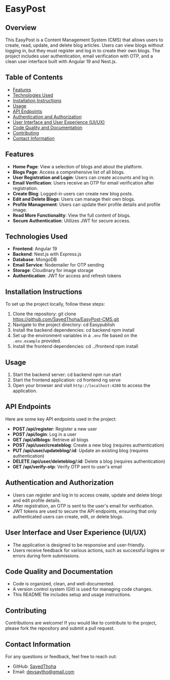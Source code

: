 # EasyPost

## Overview
This EasyPost is a Content Management System (CMS) that allows users to create, read, update, and delete blog articles. Users can view blogs without logging in, but they must register and log in to create their own blogs. The project includes user authentication, email verification with OTP, and a clean user interface built with Angular 19 and Nest.js.

## Table of Contents
- [Features](#features)
- [Technologies Used](#technologies-used)
- [Installation Instructions](#installation-instructions)
- [Usage](#usage)
- [API Endpoints](#api-endpoints)
- [Authentication and Authorization](#authentication-and-authorization)
- [User Interface and User Experience (UI/UX)](#user-interface-and-user-experience-uiux)
- [Code Quality and Documentation](#code-quality-and-documentation)
- [Contributing](#contributing)
- [Contact Information](#contact-information)

## Features
- **Home Page**: View a selection of blogs and about the platform.
- **Blogs Page**: Access a comprehensive list of all blogs.
- **User Registration and Login**: Users can create accounts and log in.
- **Email Verification**: Users receive an OTP for email verification after registration.
- **Create Blog**: Logged-in users can create new blog posts.
- **Edit and Delete Blogs**: Users can manage their own blogs.
- **Profile Management**: Users can update their profile details and profile image.
- **Read More Functionality**: View the full content of blogs.
- **Secure Authentication**: Utilizes JWT for secure access.

## Technologies Used
- **Frontend**: Angular 19
- **Backend**: Nest.js with Express.js
- **Database**: MongoDB
- **Email Service**: Nodemailer for OTP sending
- **Storage**: Cloudinary for image storage
- **Authentication**: JWT for access and refresh tokens

## Installation Instructions
To set up the project locally, follow these steps:

1. Clone the repository:
   git clone https://github.com/SayedThoha/EasyPost-CMS.git
2. Navigate to the project directory:
    cd Easypublish
3. Install the backend dependencies:
   cd backend
   npm install
4. Set up the environment variables in a `.env` file based on the `.env.example` provided.
5. Install the frontend dependencies:
   cd ../frontend
   npm install

## Usage
1. Start the backend server:
   cd backend
   npm run start
2. Start the frontend application:
   cd frontend
   ng serve
3. Open your browser and visit `http://localhost:4200` to access the application.

## API Endpoints
Here are some key API endpoints used in the project:

- **POST /api/register**: Register a new user
- **POST /api/login**: Log in a user
- **GET /api/allblogs**: Retrieve all blogs
- **POST /api/user/createblog**: Create a new blog (requires authentication)
- **PUT /api/user/updateblog/:id**: Update an existing blog (requires authentication)
- **DELETE /api/user/deleteblog/:id**: Delete a blog (requires authentication)
- **GET /api/verify-otp**: Verify OTP sent to user's email

## Authentication and Authorization
- Users can register and log in to access create, update and delete blogs and edit profile details.
- After registration, an OTP is sent to the user's email for verification.
- JWT tokens are used to secure the API endpoints, ensuring that only authenticated users can create, edit, or delete blogs.

## User Interface and User Experience (UI/UX)
- The application is designed to be responsive and user-friendly.
- Users receive feedback for various actions, such as successful logins or errors during form submissions.

## Code Quality and Documentation
- Code is organized, clean, and well-documented.
- A version control system (Git) is used for managing code changes.
- This README file includes setup and usage instructions.

## Contributing
Contributions are welcome! If you would like to contribute to the project, please fork the repository and submit a pull request.

## Contact Information
For any questions or feedback, feel free to reach out:
- GitHub: [SayedThoha]()
- Email: devsaytho@gmail.com
